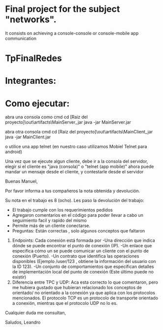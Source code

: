 # Final project for the subject "networks".
It consists on achieving a console-console or console-mobile app communication


# TpFinalRedes

# Integrantes: 

# Como ejecutar:
  abra una consola como cmd
  cd [Raiz del proyecto]\out\artifacts\MainServer_jar
  java -jar MainServer.jar
  
  abra otra consola cmd 
  cd [Raiz del proyecto]\out\artifacts\MainClient_jar
  java -jar MainClient.jar
  
  o utilice una app telnet (en nuestro caso utilizamos Mobiel Telnet para android)

  Una vez que se ejecute algun cliente, debe ir a la consola del servidor, elegir si el cliente es "java (consola)" o "telnet (app mobile)" 
  ahora puede mandar un mensaje desde el cliente, y contestarle desde el servidor
  


Buenas Manuel,

Por favor informa a tus compañeros la nota obtenida y devolución.

Su nota en el trabajo es 8 (ocho).
Les paso la devolución del trabajo:
- El trabajo cumple con los requerimientos pedidos
- Agregaron comentarios en el código para poder llevar a cabo un seguimiento facil y rapido del mismo
- Permite más de un cliente conectarse.
- Preguntas:  Están correctas , solo algunos conceptos que faltaron
1. Endpoints:  Cada conexión está formada por  -Una dirección que indica dónde se puede encontrar el punto de conexión (IP). -Un enlace que especifica cómo un se puede comunicar un cliente con el punto de conexión (Puerto). -Un contrato que identifica las operaciones disponibles (Ejemplo /user/123 , obtiene la información del usuario con la ID 123). -Un conjunto de comportamientos que especifican detalles de implementación local del punto de conexión (Este último puede no existir)
2. Diferencia entre TPC y UDP: Aca esta correcto lo que comentaron, pero me hubiera gustado que hubieran relacionado los conceptos de orientado/ no orientado a la conexión ya que aplica con los protocolos mencionados.  El protocolo TCP es un protocolo de transporte orientado a conexión, mientras que el protocolo UDP no lo es.

Cualquier duda me consultan, 

Saludos,
Leandro
